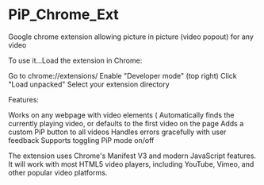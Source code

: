 # PiP_Chrome_Ext
Google chrome extension allowing picture in picture (video popout) for any video

To use it...Load the extension in Chrome:

Go to chrome://extensions/
Enable "Developer mode" (top right)
Click "Load unpacked"
Select your extension directory

Features:

Works on any webpage with video elements (
Automatically finds the currently playing video, or defaults to the first video on the page
Adds a custom PiP button to all videos
Handles errors gracefully with user feedback
Supports toggling PiP mode on/off

The extension uses Chrome's Manifest V3 and modern JavaScript features. It will work with most HTML5 video players, including YouTube, Vimeo, and other popular video platforms.
